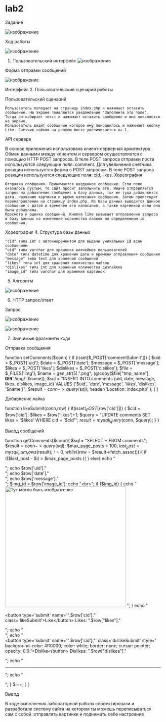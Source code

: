 # lab2

Задание

![изображение](https://user-images.githubusercontent.com/90793439/205446032-19686273-b527-4051-9345-27d7a54485ed.png)

Ход работы

![изображение](https://user-images.githubusercontent.com/90793439/205446385-2727c064-e3bb-43de-b820-0996cef2fe04.png)

1. Пользовательский интерфейс
![изображение](https://user-images.githubusercontent.com/90793439/209466673-43805705-d6ad-4ebe-b2ab-62637efbc1cf.png)

Форма отправки сообщений

![изображение](https://user-images.githubusercontent.com/90793439/209467688-caf85cb0-7b29-497a-a1f7-efbc91e54e80.png)


Интерфейс
2. Пользовательский сценарий работы

Пользовательский сценарий

    Пользователь попадает на страницу index.php и нажимает оставить сообщение. На экране появляется уведомление "Заполните это поле". Тогда он набирает текст и нажимает оставить сообщение и оно появляется на экране.
    Пользователь видит сообщение которое ему понравилось и нажимает кнопку Like. Счетчик лайков на данном посте увеличивается на 1.

API сервера

В основе приложения использована клиент-серверная архитектура. Обмен данными между клиентом и сервером осуществляется с помощью HTTP POST запросов. В теле POST запроса отправки поста используются следующие поля: comment. Для увеличения счётчика реакции используется форма с POST запросом. В теле POST запроса реакции используются следующие поля: cid, likes.
Хореография

    Отправка сообщения. Принимается введенное сообщение. Если поле оказалось пустым, то сайт просит запольнить его. Иначе отправляется запрос на добавление сообщения в базу данных, так же туда добавляется дата, название картинки и время написания сообщения. Затем происходит перенаправление на страницу index.php. Из базы данных выводится данное сообщение с датой и временем его написания, а также картинкой если она была добавлена.
    Просмотр и оценка сообщений. Кнопка like вызывает отправление запроса в базу данных на изменение количества лайков на определенном id сообщения.


Хореография
4. Структура базы данных


    "cid" типа int с автоинкрементом для выдачи уникальных id всем сообщениям
    "uid" типа varchar для хранения никнеймов пользователей
    "date" типа datetime для хранения даты и времени отправления сообщения
    "message" типа text для хранения сообщений
    "likes" типа int для хранения количества лайков
    "dislikes" типа int для хранения количества дизлайков
    "image_id" типа varchar для хранения картинок


5. Алгоритм

![изображение](https://user-images.githubusercontent.com/90793439/209468036-7e53fa37-6eeb-4a67-be57-098cfd08ae0f.png)


6. HTTP запрос/ответ

Запрос

![изображение](https://user-images.githubusercontent.com/90793439/209468003-7662e49f-d44c-467f-bed6-8fd6683303c3.png)


![изображение](https://user-images.githubusercontent.com/90793439/209467962-c9b975b7-8655-4d7e-bb55-04e17cc7af73.png)

7. Значимые фрагменты кода


Отправка сообщения

function setComments($conn) {
    if (isset($_POST['commentSubmit'])) {
        $uid = $_POST['uid'];
        $date = $_POST['date'];
        $message = $_POST['message'];
        $likes = $_POST['likes'];
        $dislikes = $_POST['dislikes'];
        $file = $_FILES['img'];
        $name = gen_str(5).".png";
        (@copy($file["tmp_name"], __DIR__.'/img/'.$name));
        $sql = "INSERT INTO comments (uid, date, message, likes, dislikes, image_id) VALUES ('$uid', '$date', '$message', '$likes', '$dislikes', '$name')";
        $result = $conn->query($sql);
        header('Location: index.php' );
    }
}

Добавление лайка

function likeSubmit($conn,$row) {
    if(isset($_POST[$row['cid']])) {
        $cid = $row['cid'];
        $likes = $row['likes']+1;
        $query = "UPDATE comments SET likes = '$likes' WHERE cid = '$cid'";
        $result = mysqli_query($conn, $query);
    }
}

Вывод сообщений

function getComments($conn){
    $sql = "SELECT * FROM comments";
    $result = $conn->query($sql);
    $max_page_posts = 100;
    $last_post = mysqli_num_rows($result);
    $i = 0;
    while(($row = $result->fetch_assoc())){
        if (($last_post - $i) > $max_page_posts ){
        }
        else{
            echo "<div class='comment-box'><p>";
            echo $row['uid']."<br>";
            echo $row['date']."<br>";
            echo $row['message']."<br>";
            $img_id = $row['image_id'];
            echo "<br>";
            if ($img_id) {
                echo "<td><img style = 'width:390px;' src = 'img/".$img_id."' alt = 'Тут могло быть изображение'/> </td>";
                }
            echo "<div>  <form method='POST' action='".likeSubmit($conn,$row)."'>  <button type='submit' name='".$row['cid']."' class='likeSubmit'>Like</button>  Likes: ".$row["likes"]."  </form></div>";
            echo "<br>";
            echo "<div>  <form method='POST' action='".dislikeSubmit($conn,$row)."'>  <button type='submit' name='".$row['cid']."' class='dislikeSubmit' style='  background-color: #ff0000; color: white; border: none; cursor: pointer; opacity: 0.9;'>Dislike</button>  Dislikes: ".$row["dislikes"]."  </form></div>";
            echo "<hr>";
            echo "<p></div>";
        }
        $i++;
    }
}

Вывод

В ходе выполнения лабораторной работы спроектировали и разработали систему сайта на котором ты можешь переписываться сам с собой. отправлять картинки и поднимать себе настроение
